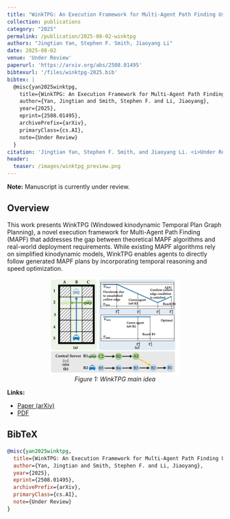 ```yaml
---
title: "WinkTPG: An Execution Framework for Multi-Agent Path Finding Using Temporal Reasoning"
collection: publications
category: "2025"
permalink: /publication/2025-08-02-winktpg
authors: "Jingtian Yan, Stephen F. Smith, Jiaoyang Li"
date: 2025-08-02
venue: 'Under Review'
paperurl: 'https://arxiv.org/abs/2508.01495'
bibtexurl: '/files/winktpg-2025.bib'
bibtex: |
  @misc{yan2025winktpg,
    title={WinkTPG: An Execution Framework for Multi-Agent Path Finding Using Temporal Reasoning},
    author={Yan, Jingtian and Smith, Stephen F. and Li, Jiaoyang},
    year={2025},
    eprint={2508.01495},
    archivePrefix={arXiv},
    primaryClass={cs.AI},
    note={Under Review}
  }
citation: 'Jingtian Yan, Stephen F. Smith, and Jiaoyang Li. <i>Under Review</i>. 2025.'
header:
  teaser: /images/winktpg_preview.png
---
```


**Note:** Manuscript is currently under review.

## Overview

This work presents WinkTPG (Windowed kinodynamic Temporal Plan Graph Planning), a novel execution framework for Multi-Agent Path Finding (MAPF) that addresses the gap between theoretical MAPF algorithms and real-world deployment requirements. While existing MAPF algorithms rely on simplified kinodynamic models, WinkTPG enables agents to directly follow generated MAPF plans by incorporating temporal reasoning and speed optimization.

<div style="text-align: center;">
<img src="/images/WinkTPG/WinkTPG-intro.png" alt="WinkTPG Architecture" style="max-width: 60%; height: auto;">
<br><em>Figure 1: WinkTPG main idea</em>
</div>

<!-- ## Key Contributions

### 1. Kinodynamic Temporal Plan Graph Planning (kTPG)
- Multi-agent speed optimization algorithm that refines MAPF plans into kinodynamically feasible plans
- Accounts for uncertainties while preserving collision-freeness
- Bridges the gap between simplified MAPF models and real-world kinodynamic constraints

### 2. Windowed Execution Framework (WinkTPG)
- Incrementally refines MAPF plans using a window-based mechanism
- Dynamically incorporates agent information during execution to reduce uncertainty
- Provides real-time adaptation capabilities for changing conditions -->

**Links:**
- [Paper (arXiv)](https://arxiv.org/abs/2508.01495)
- [PDF](https://arxiv.org/pdf/2508.01495.pdf)

## BibTeX

```bibtex
@misc{yan2025winktpg,
  title={WinkTPG: An Execution Framework for Multi-Agent Path Finding Using Temporal Reasoning},
  author={Yan, Jingtian and Smith, Stephen F. and Li, Jiaoyang},
  year={2025},
  eprint={2508.01495},
  archivePrefix={arXiv},
  primaryClass={cs.AI},
  note={Under Review}
}
```
